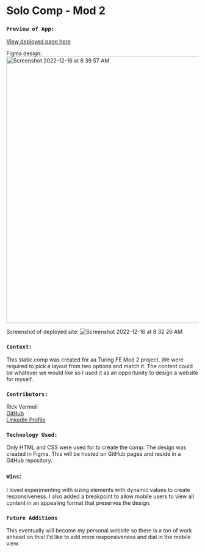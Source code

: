 # Solo Comp - Mod 2

### `Preview of App:`
[View deployed page here](https://rickv85.github.io/Static_Comp_Solo_Project/)

Figma design:
<img width="696" alt="Screenshot 2022-12-16 at 8 39 57 AM" src="https://user-images.githubusercontent.com/113707169/208136573-4f9f8f07-bc55-4685-85f0-ba183a44a78f.png">


Screenshot of deployed site:
![Screenshot 2022-12-16 at 8 32 26 AM](https://user-images.githubusercontent.com/113707169/208136615-95e6d5ac-da67-4fd2-bd3d-4e5976551afa.png)


### `Context:`
This static comp was created for aa Turing FE Mod 2 project. We were required to pick a layout from two options and match it. The content could be whatever we would like so I used it as an opportunity to design a website for myself.

### `Contributors:`
Rick Vermeil <br>
[GitHub](https://github.com/RickV85)<br>
[LinkedIn Profile](https://www.linkedin.com/in/rick-vermeil-b93581159/)<br>

### `Technology Used:`
Only HTML and CSS were used for to create the comp. The design was created in Figma. This will be hosted on GitHub pages and reside in a GitHub repository.

### `Wins`:
I loved experimenting with sizing elements with dynamic values to create responsiveness. I also added a breakpoint to allow mobile users to view all content in an appealing format that preserves the design.


### `Future Additions`
This eventually will become my personal website so there is a ton of work ahhead on this! I'd like to add more responsiveness and dial in the mobile view.
